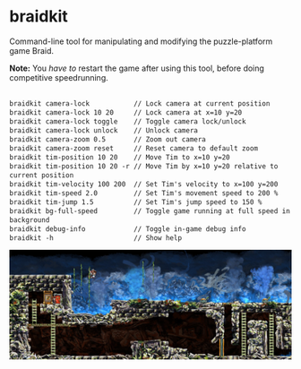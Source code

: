 # braidkit
Command-line tool for manipulating and modifying the puzzle-platform game Braid.

**Note:** You *have to* restart the game after using this tool, before doing competitive speedrunning.

##
```
braidkit camera-lock           // Lock camera at current position
braidkit camera-lock 10 20     // Lock camera at x=10 y=20
braidkit camera-lock toggle    // Toggle camera lock/unlock
braidkit camera-lock unlock    // Unlock camera
braidkit camera-zoom 0.5       // Zoom out camera
braidkit camera-zoom reset     // Reset camera to default zoom
braidkit tim-position 10 20    // Move Tim to x=10 y=20
braidkit tim-position 10 20 -r // Move Tim by x=10 y=20 relative to current position
braidkit tim-velocity 100 200  // Set Tim's velocity to x=100 y=200
braidkit tim-speed 2.0         // Set Tim's movement speed to 200 %
braidkit tim-jump 1.5          // Set Tim's jump speed to 150 %
braidkit bg-full-speed         // Toggle game running at full speed in background
braidkit debug-info            // Toggle in-game debug info
braidkit -h                    // Show help
```

![Screenshot](braidkit_screenshot.jpg)
